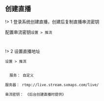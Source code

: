 ## 创建直播

!> 1  登录系统创建直播，创建后复制直播串流密钥

配置串流密钥` 设置 > 推流 `

```` text


````

!> 2 设置直播地址 

` 设置 > 推流 `

```` text

  服务： 自定义

服务器： rtmp://live.stream.sxmaps.com/live/

串流密钥： 《后台创建直播时提供》



````